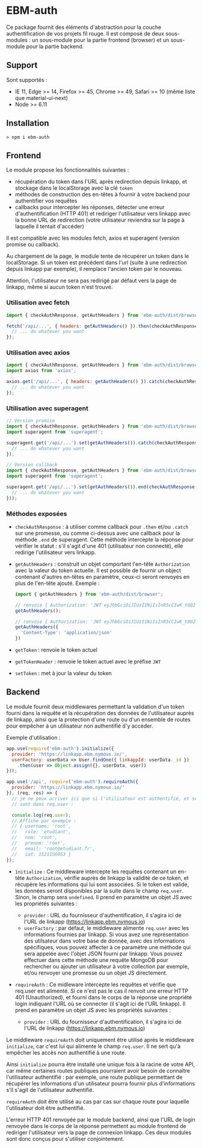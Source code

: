 # EBM-auth

Ce package fournit des éléments d'abstraction pour la couche authentification de vos projets fil rouge. Il est composé de deux sous-modules : un sous-module pour la partie frontend (browser) et un sous-module pour la partie backend.

## Support

Sont supportés :
- IE 11, Edge >= 14, Firefox >= 45, Chrome >= 49, Safari >= 10 (même liste que material-ui-next)
- Node >= 6.11

## Installation

```
> npm i ebm-auth
```

## Frontend

Le module propose les fonctionnalités suivantes :
- récupération du token dans l'URL après redirection depuis linkapp, et stockage dans le localStorage avec la clé `token`
- méthodes de construction des en-têtes à fournir à votre backend pour authentifier vos requêtes
- callbacks pour intercepter les réponses, détecter une erreur d'authentification (HTTP 401) et rediriger l'utilisateur vers linkapp avec la bonne URL de redirection (votre utilisateur reviendra sur la page à laquelle il tentait d'accéder)

Il est compatible avec les modules fetch, axios et superagent (version promise ou callback).

Au chargement de la page, le module tente de récupérer un token dans le localStorage. Si un token est précédent dans l'url (suite à une redirection depuis linkapp par exemple), il remplace l'ancien token par le nouveau.

Attention, l'utilisateur ne sera pas redirigé par défaut vers la page de linkapp, même si aucun token n'est trouvé.

### Utilisation avec fetch

```js
import { checkAuthResponse, getAuthHeaders } from 'ebm-auth/dist/browser';

fetch('/api/...', { headers: getAuthHeaders() }).then(checkAuthResponse).then(res => {
  // ... do whatever you want
});
```

### Utilisation avec axios

```js
import { checkAuthResponse, getAuthHeaders } from 'ebm-auth/dist/browser';
import axios from 'axios';

axios.get('/api/...', { headers: getAuthHeaders() }).catch(checkAuthResponse).then(res => {
  // ... do whatever you want
});
```

### Utilisation avec superagent

```js
// Version promise
import { checkAuthResponse, getAuthHeaders } from 'ebm-auth/dist/browser';
import superagent from 'superagent';

superagent.get('/api/...').set(getAuthHeaders()).catch(checkAuthResponse).then(response => {
  // ... do whatever you want
});
```

```js
// Version callback
import { checkAuthResponse, getAuthHeaders } from 'ebm-auth/dist/browser';
import superagent from 'superagent';

superagent.get('/api/...').set(getAuthHeaders()).end(checkAuthResponse((err, response) => {
  // ... do whatever you want
}));
```

### Méthodes exposées

- `checkAuthResponse` : à utiliser comme callback pour `.then` et/ou `.catch` sur une promesse, ou comme ci-dessus avec une callback pour la méthode `.end` de superagent. Cette méthode intercepte la réponse pour vérifier le statut : s'il s'agit d'une 401 (utilisateur non connecté), elle redirige l'utilisateur vers linkapp.

- `getAuthHeaders` : construit un objet comportant l'en-tête `Authorization` avec la valeur du token actuelle. Il est possible de fournir un object contenant d'autres en-têtes en paramètre, ceux-ci seront renvoyés en plus de l'en-tête ajouté. Exemple :
  ```js
  import { getAuthHeaders } from 'ebm-auth/dist/browser';

  // renvoie { Authorization: 'JWT eyJhbGciOiJIUzI1NiIsInR5cCIwK_t802LJxkUN4T1E3jbMMA' }
  getAuthHeaders();

  // renvoie { Authorization: 'JWT eyJhbGciOiJIUzI1NiIsInR5cCIwK_t802LJxkUN4T1E3jbMMA', 'Content-Type': 'application/json' }
  getAuthHeaders({
    'Content-Type': 'application/json'
  })
  ```

- `getToken` : renvoie le token actuel

- `getTokenHeader` : renvoie le token actuel avec le préfixe `JWT`

- `setToken` : met à jour la valeur du token


## Backend

Le module fournit deux middlewares permettant la validation d'un token fourni dans la requête et la récupération des données de l'utilisateur auprès de linkapp, ainsi que la protection d'une route ou d'un ensemble de routes pour empêcher à un utilisateur non authentifié d'y accéder.

Exemple d'utilisation :

```js
app.use(require('ebm-auth').initialize({
  provider: 'https://linkapp.ebm.nymous.io/',
  userFactory: userData => User.findOne({ linkappId: userData._id })
    .then(user => Object.assign({}, userData, user))
}));

app.use('/api', require('ebm-auth').requireAuth({
  provider: 'https://linkapp.ebm.nymous.io/'
}), (req, res) => {
  // je ne peux arriver ici que si l'utilisateur est authentifié, et ses données
  // sont dans req.user :

  console.log(req.user);
  // Affiche par exemple :
  // { username: 'root',
  //   role: 'etudiant',
  //   nom: 'root',
  //   prenom: 'root',
  //   email: 'root@etudiant.fr',
  //   iat: 1521156053 }
});
```

- `ìnitialize` : 
  Ce middleware intercepte les requêtes contenant un en-tête `Authorization`, vérifie auprès de linkapp la validité de ce token, et récupère les informations qui lui sont associées. Si le token est valide, les données seront disponibles par la suite dans le champ `req.user`. Sinon, le champ sera `undefined`. Il prend en paramètre un objet JS avec les propriétés suivantes :
  - `provider` : URL du fournisseur d'authentification, il s'agira ici de l'URL de linkapp (https://linkapp.ebm.nymous.io)
  - `userFactory` : par défaut, le middleware alimente `req.user` avec les informations fournies par linkapp. Si vous avez une représentation des utilsateur dans votre base de donnée, avec des informations spécifiques, vous pouvez affecter à ce paramètre une méthode qui sera appelée avec l'objet JSON fourni par linkapp. Vous pouvez effectuer dans cette méthode une requête MongoDB pour rechercher ou ajouter un utilisateur à votre collection par exemple, et/ou renvoyer une promesse ou un objet JS directement.

- `requireAuth` : Ce midleware intercepte les requêtes et vérifie que req.user est alimenté. Si ce n'est pas le cas il renvoit une erreur HTTP 401 (Unauthorized), et fourni dans le corps de la réponse une propriété login indiquant l'URL où se connecter (il s'agit ici de l'URL linkapp). Il prend en paramètre un objet JS avec les propriétés suivantes :
  - `provider` : URL du fournisseur d'authentification, il s'agira ici de l'URL de linkapp (https://linkapp.ebm.nymous.io)

Le middleware `requireAuth` doit uniquement être utilisé après le middleware `initialize`, car c'est lui qui alimente le champ `req.user`. Il ne sert qu'à empêcher les accès non authentifié à une route.

Ainsi `initialize` pourra être installé une unique fois à la racine de votre API, car même certaines routes publiques pourraient avoir besoin de connaître l'utilisateur authentifié : par exemple, une route publique permettant de récupérer les informations d'un utilisateur pourra fournir plus d'informations s'il s'agit de l'utilisateur authentifié.

`requireAuth` doit être utilisé au cas par cas sur chaque route pour laquelle l'utilisateur doit être authentifié.

L'erreur HTTP 401 renvoyée par le module backend, ainsi que l'URL de login renvoyée dans le corps de la réponse permettent au module frontend de rediriger l'utilisateur vers la page de connexion linkapp. Ces deux modules sont donc conçus pour s'utiliser conjointement.
